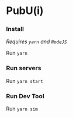 # PubU(i)

### Install
*Requires `yarn` and `NodeJS`*

Run `yarn`

### Run servers
Run `yarn start`

### Run Dev Tool
Run `yarn sim`
